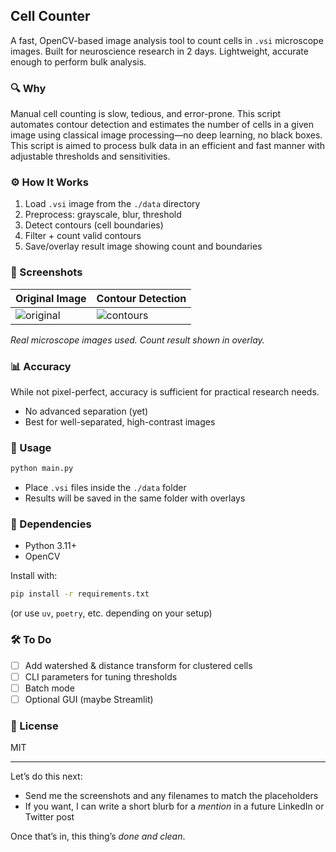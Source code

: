 ## Cell Counter

A fast, OpenCV-based image analysis tool to count cells in `.vsi` microscope images. Built for neuroscience research in 2 days. Lightweight, accurate enough to perform bulk analysis.

### 🔍 Why

Manual cell counting is slow, tedious, and error-prone. This script automates contour detection and estimates the number of cells in a given image using classical image processing—no deep learning, no black boxes. This script is aimed to process bulk data in an efficient and fast manner with adjustable thresholds and sensitivities.

### ⚙️ How It Works

1. Load `.vsi` image from the `./data` directory
2. Preprocess: grayscale, blur, threshold
3. Detect contours (cell boundaries)
4. Filter + count valid contours
5. Save/overlay result image showing count and boundaries

### 📸 Screenshots

| Original Image                              | Contour Detection                            |
| ------------------------------------------- | -------------------------------------------- |
| ![original](./screenshots/sample_input.png) | ![contours](./screenshots/sample_output.png) |

*Real microscope images used. Count result shown in overlay.*

### 📊 Accuracy

While not pixel-perfect, accuracy is sufficient for practical research needs.

* No advanced separation (yet)
* Best for well-separated, high-contrast images

### 🚀 Usage

```bash
python main.py
```

* Place `.vsi` files inside the `./data` folder
* Results will be saved in the same folder with overlays

### 🧪 Dependencies

* Python 3.11+
* OpenCV

Install with:

```bash
pip install -r requirements.txt
```

(or use `uv`, `poetry`, etc. depending on your setup)

### 🛠️ To Do

- [ ] Add watershed & distance transform for clustered cells
- [ ] CLI parameters for tuning thresholds
- [ ] Batch mode
- [ ] Optional GUI (maybe Streamlit)

### 📄 License

MIT

---

Let’s do this next:

* Send me the screenshots and any filenames to match the placeholders
* If you want, I can write a short blurb for a *mention* in a future LinkedIn or Twitter post

Once that’s in, this thing’s *done and clean*.
